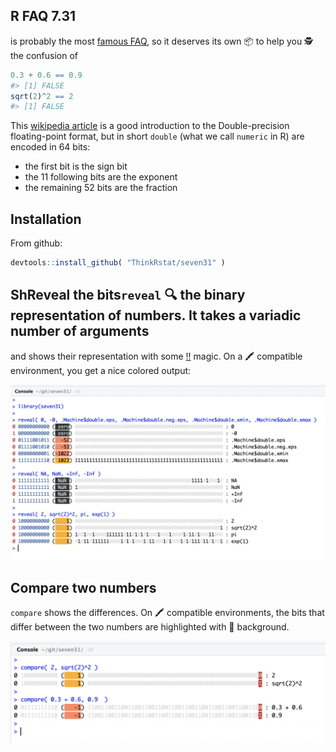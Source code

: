 
<!-- README.md is generated from README.Rmd. Please edit that file -->
R FAQ 7.31
----------

is probably the most [famous FAQ](https://cran.r-project.org/doc/FAQ/R-FAQ.html#Why-doesn_0027t-R-think-these-numbers-are-equal_003f), so it deserves its own 📦 to help you 🕵️ the confusion of

``` r
0.3 + 0.6 == 0.9
#> [1] FALSE
sqrt(2)^2 == 2
#> [1] FALSE
```

This [wikipedia article](https://en.wikipedia.org/wiki/Double-precision_floating-point_format) is a good introduction to the Double-precision floating-point format, but in short `double` (what we call `numeric` in R) are encoded in 64 bits:

-   the first bit is the sign bit
-   the 11 following bits are the exponent
-   the remaining 52 bits are the fraction

Installation
------------

From github:

``` r
devtools::install_github( "ThinkRstat/seven31" )
```

ShReveal the bits`reveal` 🔍 the binary representation of numbers. It takes a variadic number of arguments
---------------------------------------------------------------------------------------------------------

and shows their representation with some [‼️](http://rlang.tidyverse.org) magic. On a 🖍 compatible environment, you get a nice colored output:

![](img/reveal.png)

Compare two numbers
-------------------

`compare` shows the differences. On 🖍 compatible environments, the bits that differ between the two numbers are highlighted with 🔴 background.

![](img/compare.png)
